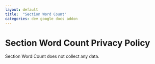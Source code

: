 ```yaml
---
layout: default 
title:  "Section Word Count"
categories: dev google docs addon
---
```

# Section Word Count Privacy Policy

Section Word Count does not collect any data.
